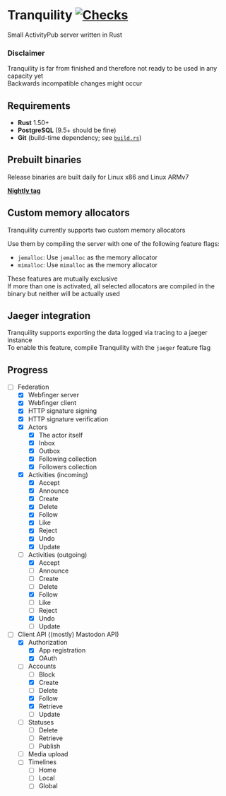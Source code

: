# Tranquility [![Checks](https://github.com/smallglitch/tranquility/actions/workflows/rust.yml/badge.svg)](https://github.com/smallglitch/tranquility/actions/workflows/rust.yml)

Small ActivityPub server written in Rust

### **Disclaimer**

Tranquility is far from finished and therefore not ready to be used in any capacity yet  
Backwards incompatible changes might occur  

## Requirements

- **Rust** 1.50+  
- **PostgreSQL** (9.5+ should be fine)  
- **Git** (build-time dependency; see [`build.rs`](tranquility/build.rs))  

## Prebuilt binaries

Release binaries are built daily for Linux x86 and Linux ARMv7  

[**Nightly tag**](https://github.com/smallglitch/tranquility/releases/tag/nightly)

## Custom memory allocators

Tranquility currently supports two custom memory allocators  

Use them by compiling the server with one of the following feature flags:

- `jemalloc`: Use `jemalloc` as the memory allocator
- `mimalloc`: Use `mimalloc` as the memory allocator

These features are mutually exclusive  
If more than one is activated, all selected allocators are compiled in the binary but neither will be actually used  

## Jaeger integration

Tranquility supports exporting the data logged via tracing to a jaeger instance  
To enable this feature, compile Tranquility with the `jaeger` feature flag

## Progress

- [ ] Federation
    - [x] Webfinger server
    - [x] Webfinger client
    - [x] HTTP signature signing
    - [x] HTTP signature verification
    - [x] Actors
        - [x] The actor itself
        - [x] Inbox
        - [x] Outbox
        - [x] Following collection
        - [x] Followers collection
    - [x] Activities (incoming)
        - [x] Accept
        - [x] Announce
        - [x] Create
        - [x] Delete
        - [x] Follow
        - [x] Like
        - [x] Reject
        - [x] Undo
        - [x] Update
    - [ ] Activities (outgoing)
        - [x] Accept
        - [ ] Announce
        - [ ] Create
        - [ ] Delete
        - [x] Follow
        - [ ] Like
        - [ ] Reject
        - [x] Undo
        - [ ] Update

- [ ] Client API ((mostly) Mastodon API)
    - [x] Authorization
        - [x] App registration
        - [x] OAuth
    - [ ] Accounts
        - [ ] Block
        - [x] Create
        - [ ] Delete
        - [x] Follow
        - [x] Retrieve
        - [ ] Update
    - [ ] Statuses
        - [ ] Delete
        - [ ] Retrieve
        - [ ] Publish
    - [ ] Media upload
    - [ ] Timelines
        - [ ] Home
        - [ ] Local
        - [ ] Global
